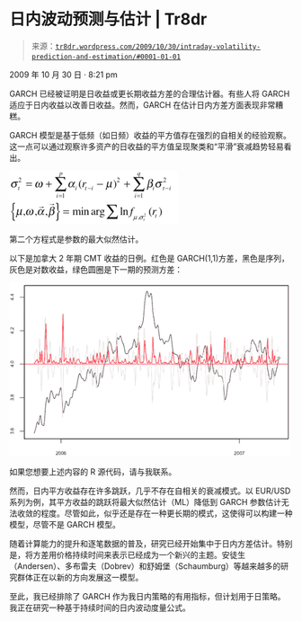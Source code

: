 <!--yml

分类：未分类

日期：2024-05-18 15:39:06

-->

# 日内波动预测与估计 | Tr8dr

> 来源：[`tr8dr.wordpress.com/2009/10/30/intraday-volatility-prediction-and-estimation/#0001-01-01`](https://tr8dr.wordpress.com/2009/10/30/intraday-volatility-prediction-and-estimation/#0001-01-01)

2009 年 10 月 30 日 · 8:21 pm

GARCH 已经被证明是日收益或更长期收益方差的合理估计器。有些人将 GARCH 适应于日内收益以改善日收益。然而，GARCH 在估计日内方差方面表现非常糟糕。

GARCH 模型是基于低频（如日频）收益的平方值存在强烈的自相关的经验观察。这一点可以通过观察许多资产的日收益的平方值呈现聚类和“平滑”衰减趋势轻易看出。

![图 1](img/0b01fd0f4404fd0e57a180e10da7ad54.png "图 1")

第二个方程式是参数的最大似然估计。

以下是加拿大 2 年期 CMT 收益的日例。红色是 GARCH(1,1)方差，黑色是序列，灰色是对数收益，绿色圆圈是下一期的预测方差：

![图 1](img/39cf34c5700595d57425ca172b9a33f5.png "图 1")

如果您想要上述内容的 R 源代码，请与我联系。

然而，日内平方收益存在许多跳跃，几乎不存在自相关的衰减模式。以 EUR/USD 系列为例，其平方收益的跳跃将最大似然估计（ML）降低到 GARCH 参数估计无法收敛的程度。尽管如此，似乎还是存在一种更长期的模式，这使得可以构建一种模型，尽管不是 GARCH 模型。

随着计算能力的提升和逐笔数据的普及，研究已经开始集中于日内方差估计。特别是，将方差用价格持续时间来表示已经成为一个新兴的主题。安徒生（Andersen）、多布雷夫（Dobrev）和舒姆堡（Schaumburg）等越来越多的研究群体正在以新的方向发展这一模型。

至此，我已经排除了 GARCH 作为我日内策略的有用指标，但计划用于日策略。我正在研究一种基于持续时间的日内波动度量公式。
